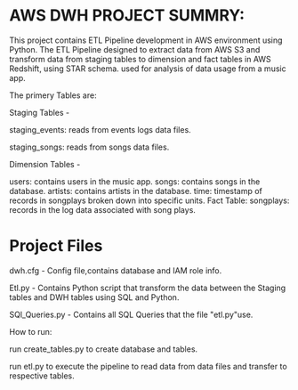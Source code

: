 # AWS DWH PROJECT SUMMRY:

This project contains ETL Pipeline development in AWS environment using Python.
The ETL Pipeline designed  to extract data from AWS S3 and transform data from staging tables to dimension and fact tables in AWS Redshift, using STAR schema.
used for analysis of data usage from a music app.

The primery Tables are:

Staging Tables -

staging_events: reads from events logs data files.

staging_songs: reads from songs data files.

Dimension Tables -

users: contains users in the music app.
songs: contains songs in the database.
artists: contains artists in the database.
time: timestamp of records in songplays broken down into specific units.
Fact Table:
songplays: records in the log data associated with song plays.

# Project Files

dwh.cfg - Config file,contains database and IAM role info.

Etl.py - Contains Python script that transform the data between the Staging tables and DWH tables using SQL and Python.

SQl_Queries.py - Contains all SQL Queries that the file "etl.py"use.

How to run:

run create_tables.py to create database and tables.

run etl.py to execute the pipeline to read data from data files and transfer to respective tables.


